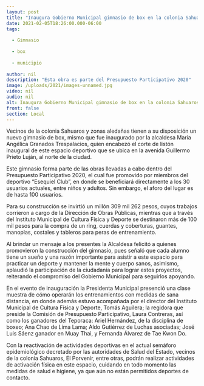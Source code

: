```yaml
---
layout: post
title: "Inaugura Gobierno Municipal gimnasio de box en la colonia Sahuaros"
date: 2021-02-05T18:26:00.000-06:00
tags:
  
  - Gimnasio
  
  - box
  
  - municipio
  
author: nil
description: "Esta obra es parte del Presupuesto Participativo 2020"
image: /uploads/2021/images-unnamed.jpg
video: nil
audio: nil
alt: Inaugura Gobierno Municipal gimnasio de box en la colonia Sahuaros
front: false
section: Local
---
```


Vecinos de la colonia Sahuaros y zonas aledañas tienen a su disposición un nuevo gimnasio de box, mismo que fue inaugurado por la alcaldesa María Angélica Granados Trespalacios, quien encabezó el corte de listón inaugural de este espacio deportivo que se ubica en la avenida Guillermo Prieto Luján, al norte de la ciudad.

Este gimnasio forma parte de las obras llevadas a cabo dentro del Presupuesto Participativo 2020, el cual fue promovido por miembros del deportivo “Esequiel Club”, en donde se beneficiará directamente a los 30 usuarios actuales, entre niños y adultos. Sin embargo, el aforo del lugar es de hasta 100 usuarios.

Para su construcción se invirtió un millón 309 mil 262 pesos, cuyos trabajos corrieron a cargo de la Dirección de Obras Públicas, mientras que a través del Instituto Municipal de Cultura Física y Deporte se destinaron más de 100 mil pesos para la compra de un ring, cuerdas y coberturas, guantes, manoplas, costales y tableros para peras de entrenamiento.

Al brindar un mensaje a los presentes la Alcaldesa felicitó a quienes promovieron la construcción del gimnasio, pues señaló que cada alumno tiene un sueño y una razón importante para asistir a este espacio para practicar un deporte y mantener la mente y cuerpo sanos, asimismo, aplaudió la participación de la ciudadanía para lograr estos proyectos, reiterando el compromiso del Gobierno Municipal para seguirlos apoyando.

En el evento de inauguración la Presidenta Municipal presenció una clase muestra de cómo operarán los entrenamientos con medidas de sana distancia, en donde además estuvo acompañada por el director del Instituto Municipal de Cultura Física y Deporte, Tomás Aguilera; la regidora que preside la Comisión de Presupuesto Participativo, Laura Contreras, así como los ganadores del Teporaca: Ariel Hernández, de la disciplina de boxeo; Ana Chao de Lima Lama; Aldo Gutiérrez de Luchas asociadas; José Luis Sáenz ganador en Muay Thai, y Fernanda Álvarez de Tae Kwon Do.

Con la reactivación de actividades deportivas en el actual semáforo epidemiológico decretado por las autoridades de Salud del Estado,  vecinos de la colonia Sahuaros, El Porvenir, entre otras, podrán realizar actividades de activación física en este espacio, cuidando en todo momento las medidas de salud e higiene, ya que aún no están permitidos deportes de contacto.